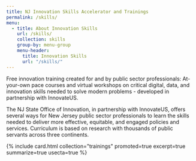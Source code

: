```yaml
---
title: NJ Innovation Skills Accelerator and Trainings
permalink: /skills/
menu:
  - title: About Innovation Skills
    url: /skills/
    collection: skills
    group-by: menu-group
    menu-header:
      title: Innovation Skills
      url: "/skills/"
---
```


<p class="usa-intro">
Free innovation training created for and by public sector professionals: At-your-own pace courses and virtual workshops on critical digital, data, and innovation skills needed to solve modern problems - developed in partnership with InnovateUS.
</p>

The NJ State Office of Innovation, in partnership with InnovateUS, offers several ways for New Jersey public sector professionals to learn the skills needed to deliver more effective, equitable, and engaged policies and services. Curriculum is based on research with thousands of public servants across three continents.

{% include card.html collection="trainings" promoted=true excerpt=true summarize=true usecta=true %}
